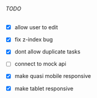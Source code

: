 ###### TODO
- [x] allow user to edit
- [x]  fix z-index bug
- [x]  dont allow duplicate tasks
- [ ]  connect to mock api
- [x]  make quasi mobile responsive
- [x]  make tablet responsive

